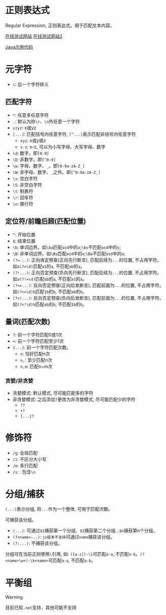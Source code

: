 # 正则表达式
Regular Expression, 正则表达式。用于匹配文本内容。

[在线测试网站](https://regex101.com/)
[在线测试网站2](https://regexr.com/)

[Java示例代码](../base/src/main/java/regex/Main.java)

# 元字符
- `\`: 后一个字符转义

## 匹配字符
- `*`: 任意多任意字符
- `.`: 默认为除`\r`、`\n`外任意一个字符
- `x|yz`: x或yz
- `[...]`: 匹配括号内任意字符, `[^...]`表示匹配非括号内任意字符
  - `xyz`: x或y或z
  - `x-z`: x-z, 可以为小写字母、大写字母、数字
- `\d`: 数字。即`[0-9]`
- `\D`: 非数字。即`[^0-9]`
- `\w`: 字母、数字、`_`。即`[0-9a-zA-Z_]`
- `\W`: 非字母、数字、`_`之外。即`[^0-9a-zA-Z_]`
- `\s`: 空白字符
- `\S`: 非空白字符
- `\t`: 制表符
- `\r`: 回车符
- `\n`: 换行符

## 定位符/前瞻后顾(匹配位置)
- `^`: 开始位置
- `$`: 结束位置
- `\b`: 单词边界。如`\ba`匹配` asd `中的`a`;`\bs`不匹配` asd `中的`s`;
- `\B`: 非单词边界。如`\Bs`匹配` asd `中的`s`;`\Ba`不匹配` asd `中的`a`;
- `(?=...)`: 正向肯定预查(正向先行断言), 匹配后续为`...`的位置, 不占用字符。如`a(?=\d)`匹配`a1`的`a`, 不匹配`ab`的`a`。
- `(?!...)`: 正向否定预查(负向先行断言), 匹配后续为`...`的位置, 不占用字符。如`a(?!=\d)`匹配`ab`的`a`, 不匹配`a1`的`a`。
- `(?<=...)`: 反向否定预查(正向后发断言), 匹配前面为`...`的位置, 不占用字符。如`(?<=\d)b`匹配`1b`的`b`, 不匹配`ab`的`b`。
- `(?<!...)`: 反向否定预查(负向后发断言), 匹配前面为`...`的位置, 不占用字符。如`(?<!\d)b`匹配`ab`的`b`, 不匹配`1b`的`b`。

## 量词(匹配次数)
- `?`: 前一个字符匹配0或1次
- `+`: 前一个字符匹配至少1次
- `{...}`: 前一个字符匹配次数。
  - `n`: 恰好匹配n次
  - `n,`: 至少匹配n次
  - `n,m`: 匹配n~m次

### 贪婪/非贪婪
- 贪婪模式: 默认模式, 尽可能匹配多的字符
- 非贪婪模式: 之后添加`?`更改为非贪婪模式, 尽可能匹配少的字符
  - `??`
  - `+?`
  - `{...}?`

# 修饰符
- `/g`: 全局匹配
- `/i`: 不区分大小写
- `/m`: 多行匹配
- `/s`: `.`包含`\n`

# 分组/捕获
`(...)`表示分组, 将`...`作为一个整体, 可用于匹配次数。

可捕获该分组。
- `(...)`: 可通过`$1`捕获第一个分组、`$2`捕获第二个分组...`$n`捕获第n个分组。
- `(?<name>...)`: `js版本不支持`可通过`name`捕获该分组。
- `(?:...)`: 不捕获该分组。

分组可在当前正则使用`\`引用, 如: `([a-z])-\1`可匹配`a-a`, 不匹配`a-b`。`(?<name>\w+)-\k<name>`可匹配`a-a`, 不匹配`a-b`。

# 平衡组
> [!WARNING]
> 目前已知`.net`支持，其他可能不支持
